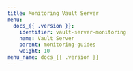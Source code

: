 ```yaml
---
title: Monitoring Vault Server
menu:
  docs_{{ .version }}:
    identifier: vault-server-monitoring
    name: Vault Server
    parent: monitoring-guides
    weight: 10
menu_name: docs_{{ .version }}
---
```

